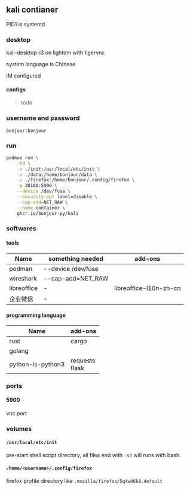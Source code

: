 ## kali contianer

PID1 is systemd

### desktop

kali-desktop-i3 on lightdm with tigervnc

system language is Chinese

IM configured

#### configs

> todo

### username and password

`bonjour:bonjour`

### run

``` bash
podman run \
	-td \
	-v ./init:/usr/local/etc/init \
	-v ./data:/home/bonjour/data \
	-v ./firefox:/home/bonjour/.config/firefox \
	-p 30100:5900 \
	--device /dev/fuse \
	--security-opt label=disable \
	--cap-add=NET_RAW \
	--name container \
	ghcr.io/bonjour-py/kali
```

### softwares

#### tools

|Name|something needed|add-ons|
|-|-|-|
|podman|--device /dev/fuse||
|wireshark|--cap-add=NET_RAW||
|libreoffice|-|libreoffice-l10n-zh-cn|
|企业微信|-||

#### programming language

|Name|add-ons|
|-|-|
|rust|cargo|
|golang||
|python-is-python3|requests<br>flask|

### ports

#### 5900

vnc port

### volumes

#### `/usr/local/etc/init`

pre-start shell script directory, all files end with `.sh` will runs with bash.

#### `/home/<username>/.config/firefox`

firefox profile directory like `.mozilla/firefox/5q4w06k8.default`